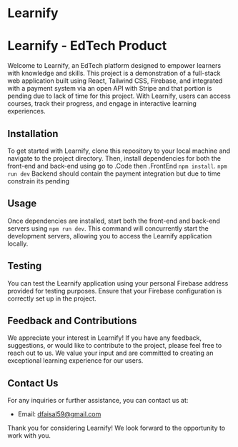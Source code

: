 # Learnify
# Learnify - EdTech Product

Welcome to Learnify, an EdTech platform designed to empower learners with knowledge and skills. This project is a demonstration of a full-stack web application built using React, Tailwind CSS, Firebase, and integrated with a payment system via an open API with Stripe and that portion is pending due to lack of time for this project. With Learnify, users can access courses, track their progress, and engage in interactive learning experiences.

## Installation

To get started with Learnify, clone this repository to your local machine and navigate to the project directory. Then, install dependencies for both the front-end and back-end using go to .Code then .FrontEnd `npm install`.
`npm run dev` Backend should contain the payment integration but due to time constrain its pending
## Usage

Once dependencies are installed, start both the front-end and back-end servers using `npm run dev`. This command will concurrently start the development servers, allowing you to access the Learnify application locally.

## Testing

You can test the Learnify application using your personal Firebase address provided for testing purposes. Ensure that your Firebase configuration is correctly set up in the project.

## Feedback and Contributions

We appreciate your interest in Learnify! If you have any feedback, suggestions, or would like to contribute to the project, please feel free to reach out to us. We value your input and are committed to creating an exceptional learning experience for our users.

## Contact Us

For any inquiries or further assistance, you can contact us at:
- Email: dfaisal59@gmail.com

Thank you for considering Learnify! We look forward to the opportunity to work with you.
